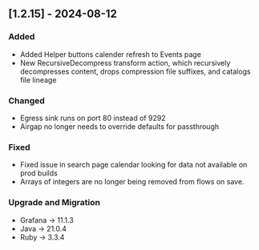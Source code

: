 ## [1.2.15] - 2024-08-12

### Added
- Added Helper buttons calender refresh to Events page 
- New RecursiveDecompress transform action, which recursively decompresses content, drops compression file suffixes, and catalogs file lineage

### Changed
- Egress sink runs on port 80 instead of 9292
- Airgap no longer needs to override defaults for passthrough

### Fixed
- Fixed issue in search page calendar looking for data not available on prod builds
- Arrays of integers are no longer being removed from flows on save. 

### Upgrade and Migration
- Grafana -> 11.1.3
- Java -> 21.0.4
- Ruby -> 3.3.4

